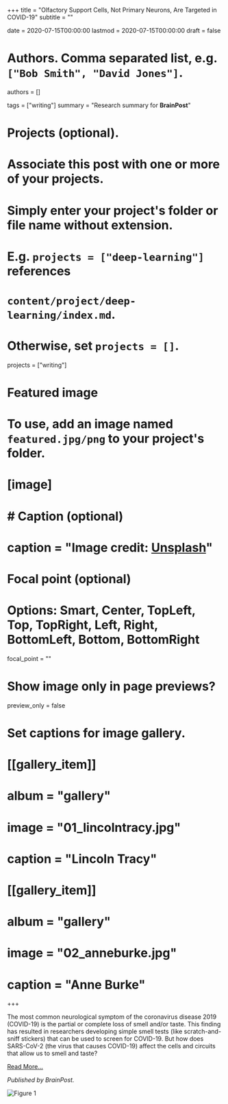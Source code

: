 +++
title = "Olfactory Support Cells, Not Primary Neurons, Are Targeted in COVID-19"
subtitle = ""

date = 2020-07-15T00:00:00
lastmod = 2020-07-15T00:00:00
draft = false

# Authors. Comma separated list, e.g. `["Bob Smith", "David Jones"]`.
authors = []

tags = ["writing"]
summary = "Research summary for **BrainPost**"

# Projects (optional).
#   Associate this post with one or more of your projects.
#   Simply enter your project's folder or file name without extension.
#   E.g. `projects = ["deep-learning"]` references 
#   `content/project/deep-learning/index.md`.
#   Otherwise, set `projects = []`.
projects = ["writing"]

# Featured image
# To use, add an image named `featured.jpg/png` to your project's folder. 
# [image]
#   # Caption (optional)
#   caption = "Image credit: [**Unsplash**](https://unsplash.com/photos/CpkOjOcXdUY)"

  # Focal point (optional)
  # Options: Smart, Center, TopLeft, Top, TopRight, Left, Right, BottomLeft, Bottom, BottomRight
  focal_point = ""

  # Show image only in page previews?
  preview_only = false

# Set captions for image gallery.

# [[gallery_item]]
# album = "gallery"
# image = "01_lincolntracy.jpg"
# caption = "Lincoln Tracy"

# [[gallery_item]]
# album = "gallery"
# image = "02_anneburke.jpg"
# caption = "Anne Burke"

+++

The most common neurological symptom of the coronavirus disease 2019 (COVID-19) is the partial or complete loss of smell and/or taste. This finding has resulted in researchers developing simple smell tests (like scratch-and-sniff stickers) that can be used to screen for COVID-19. But how does SARS-CoV-2 (the virus that causes COVID-19) affect the cells and circuits that allow us to smell and taste? 

[Read More...](https://www.brainpost.co/weekly-brainpost/2020/7/14/olfactory-support-cells-not-primary-neurons-are-targeted-in-covid-19)

*Published by BrainPost.*

![Figure 1](/img/covid.png)
